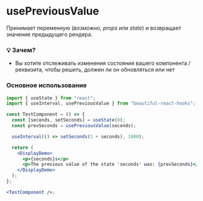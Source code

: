 # usePreviousValue

Принимает переменную (_возможно, props или state_) и возвращает значение предыдущего рендера.

### 💡 Зачем?

- Вы хотите отслеживать изменения состояния вашего компонента / реквизита, чтобы решить, должен ли он обновляться или нет

### Основное использование

```jsx harmony
import { useState } from "react";
import { useInterval, usePreviousValue } from "beautiful-react-hooks";

const TestComponent = () => {
  const [seconds, setSeconds] = useState(0);
  const prevSeconds = usePreviousValue(seconds);

  useInterval(() => setSeconds(1 + seconds), 1000);

  return (
    <DisplayDemo>
      <p>{seconds}s</p>
      <p>The previous value of the state 'seconds' was: {prevSeconds}</p>
    </DisplayDemo>
  );
};

<TestComponent />;
```
